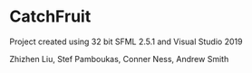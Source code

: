 # CatchFruit
Project created using 32 bit SFML 2.5.1 and Visual Studio 2019

Zhizhen Liu,
Stef Pamboukas,
Conner Ness,
Andrew Smith
